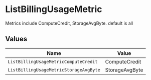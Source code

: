 # ListBillingUsageMetric

Metrics include ComputeCredit, StorageAvgByte. default is all


## Values

| Name                                   | Value                                  |
| -------------------------------------- | -------------------------------------- |
| `ListBillingUsageMetricComputeCredit`  | ComputeCredit                          |
| `ListBillingUsageMetricStorageAvgByte` | StorageAvgByte                         |